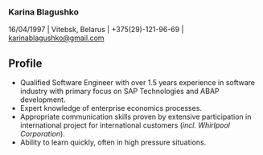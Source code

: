 ### Karina Blagushko
16/04/1997 | Vitebsk, Belarus | +375(29)-121-96-69 | karinablagushko@gmail.com

## Profile
* Qualified Software Engineer with over 1.5 years experience in software industry with primary focus on SAP Technologies and ABAP development. 
* Expert knowledge of enterprise economics processes. 
* Appropriate communication skills proven by extensive participation in international project for international customers (_incl. Whirlpool Corporation_).
* Ability to learn quickly, often in high pressure situations.
